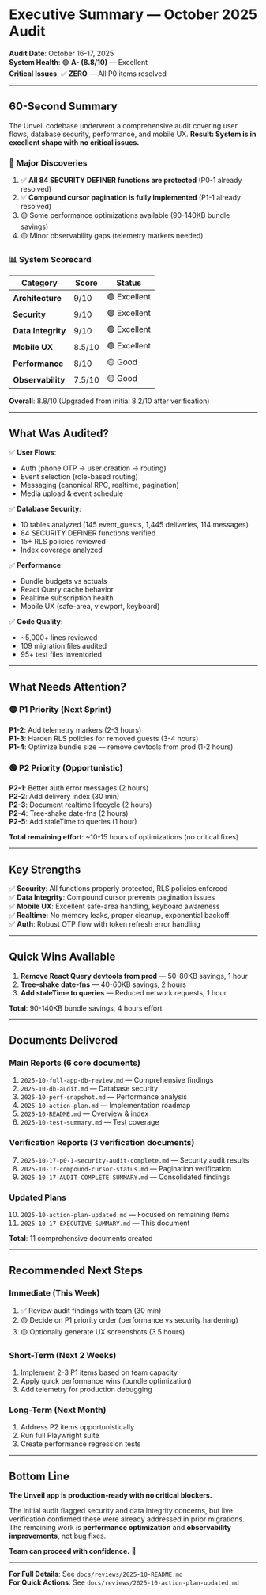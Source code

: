 # Executive Summary — October 2025 Audit

**Audit Date**: October 16-17, 2025  
**System Health**: 🟢 **A- (8.8/10)** — Excellent  
**Critical Issues**: ✅ **ZERO** — All P0 items resolved

---

## 60-Second Summary

The Unveil codebase underwent a comprehensive audit covering user flows, database security, performance, and mobile UX. **Result: System is in excellent shape with no critical issues.**

### 🎉 Major Discoveries

1. ✅ **All 84 SECURITY DEFINER functions are protected** (P0-1 already resolved)
2. ✅ **Compound cursor pagination is fully implemented** (P1-1 already resolved)
3. 🟡 Some performance optimizations available (90-140KB bundle savings)
4. 🟡 Minor observability gaps (telemetry markers needed)

### 📊 System Scorecard

| Category | Score | Status |
|----------|-------|--------|
| **Architecture** | 9/10 | 🟢 Excellent |
| **Security** | 9/10 | 🟢 Excellent |
| **Data Integrity** | 9/10 | 🟢 Excellent |
| **Mobile UX** | 8.5/10 | 🟢 Excellent |
| **Performance** | 8/10 | 🟡 Good |
| **Observability** | 7.5/10 | 🟡 Good |

**Overall**: 8.8/10 (Upgraded from initial 8.2/10 after verification)

---

## What Was Audited?

✅ **User Flows**:
- Auth (phone OTP → user creation → routing)
- Event selection (role-based routing)
- Messaging (canonical RPC, realtime, pagination)
- Media upload & event schedule

✅ **Database Security**:
- 10 tables analyzed (145 event_guests, 1,445 deliveries, 114 messages)
- 84 SECURITY DEFINER functions verified
- 15+ RLS policies reviewed
- Index coverage analyzed

✅ **Performance**:
- Bundle budgets vs actuals
- React Query cache behavior
- Realtime subscription health
- Mobile UX (safe-area, viewport, keyboard)

✅ **Code Quality**:
- ~5,000+ lines reviewed
- 109 migration files audited
- 95+ test files inventoried

---

## What Needs Attention?

### 🟡 P1 Priority (Next Sprint)

**P1-2**: Add telemetry markers (2-3 hours)  
**P1-3**: Harden RLS policies for removed guests (3-4 hours)  
**P1-4**: Optimize bundle size — remove devtools from prod (1-2 hours)

### 🟢 P2 Priority (Opportunistic)

**P2-1**: Better auth error messages (2 hours)  
**P2-2**: Add delivery index (30 min)  
**P2-3**: Document realtime lifecycle (2 hours)  
**P2-4**: Tree-shake date-fns (2 hours)  
**P2-5**: Add staleTime to queries (1 hour)

**Total remaining effort**: ~10-15 hours of optimizations (no critical fixes)

---

## Key Strengths

✅ **Security**: All functions properly protected, RLS policies enforced  
✅ **Data Integrity**: Compound cursor prevents pagination issues  
✅ **Mobile UX**: Excellent safe-area handling, keyboard awareness  
✅ **Realtime**: No memory leaks, proper cleanup, exponential backoff  
✅ **Auth**: Robust OTP flow with token refresh error handling

---

## Quick Wins Available

1. **Remove React Query devtools from prod** — 50-80KB savings, 1 hour
2. **Tree-shake date-fns** — 40-60KB savings, 2 hours
3. **Add staleTime to queries** — Reduced network requests, 1 hour

**Total**: 90-140KB bundle savings, 4 hours effort

---

## Documents Delivered

### Main Reports (6 core documents)
1. `2025-10-full-app-db-review.md` — Comprehensive findings
2. `2025-10-db-audit.md` — Database security
3. `2025-10-perf-snapshot.md` — Performance analysis
4. `2025-10-action-plan.md` — Implementation roadmap
5. `2025-10-README.md` — Overview & index
6. `2025-10-test-summary.md` — Test coverage

### Verification Reports (3 verification documents)
7. `2025-10-17-p0-1-security-audit-complete.md` — Security audit results
8. `2025-10-17-compound-cursor-status.md` — Pagination verification
9. `2025-10-17-AUDIT-COMPLETE-SUMMARY.md` — Consolidated findings

### Updated Plans
10. `2025-10-action-plan-updated.md` — Focused on remaining items
11. `2025-10-17-EXECUTIVE-SUMMARY.md` — This document

**Total**: 11 comprehensive documents created

---

## Recommended Next Steps

### Immediate (This Week)
1. ✅ Review audit findings with team (30 min)
2. 🟡 Decide on P1 priority order (performance vs security hardening)
3. 🟡 Optionally generate UX screenshots (3.5 hours)

### Short-Term (Next 2 Weeks)
1. Implement 2-3 P1 items based on team capacity
2. Apply quick performance wins (bundle optimization)
3. Add telemetry for production debugging

### Long-Term (Next Month)
1. Address P2 items opportunistically
2. Run full Playwright suite
3. Create performance regression tests

---

## Bottom Line

**The Unveil app is production-ready with no critical blockers.**

The initial audit flagged security and data integrity concerns, but live verification confirmed these were already addressed in prior migrations. The remaining work is **performance optimization** and **observability improvements**, not bug fixes.

**Team can proceed with confidence.** 🚀

---

**For Full Details**: See `docs/reviews/2025-10-README.md`  
**For Quick Actions**: See `docs/reviews/2025-10-action-plan-updated.md`

